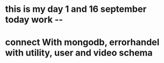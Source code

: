 # this is my day 1 and 16 september today work --
#   connect With mongodb, errorhandel with utility, user and video schema
